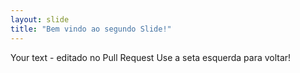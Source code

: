 ```yaml
---
layout: slide
title: "Bem vindo ao segundo Slide!"
---
```

Your text - editado no Pull Request
Use a seta esquerda para voltar!
